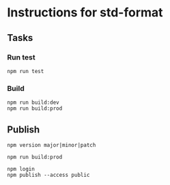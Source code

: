 # Instructions for std-format

## Tasks

### Run test

    npm run test

### Build

    npm run build:dev
    npm run build:prod

## Publish

    npm version major|minor|patch

    npm run build:prod

    npm login
    npm publish --access public

